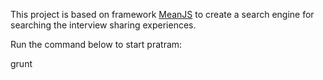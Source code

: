 <p>This project is based on framework <a href="http://meanjs.org/">MeanJS</a> to create a search engine for searching the interview sharing experiences.</p>

Run the command below to start pratram:

grunt
